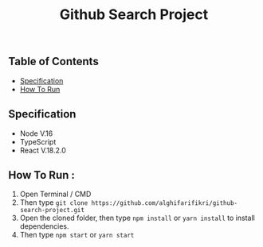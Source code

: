 <h1 align='center'>Github Search Project</h1><br/>

## Table of Contents

- [Specification](#specification)
- [How To Run](#how-to-run)

## Specification

- Node V.16
- TypeScript
- React V.18.2.0

## How To Run :

1. Open Terminal / CMD
2. Then type `git clone https://github.com/alghifarifikri/github-search-project.git`
3. Open the cloned folder, then type `npm install` or `yarn install` to install dependencies.
4. Then type `npm start` or `yarn start`
